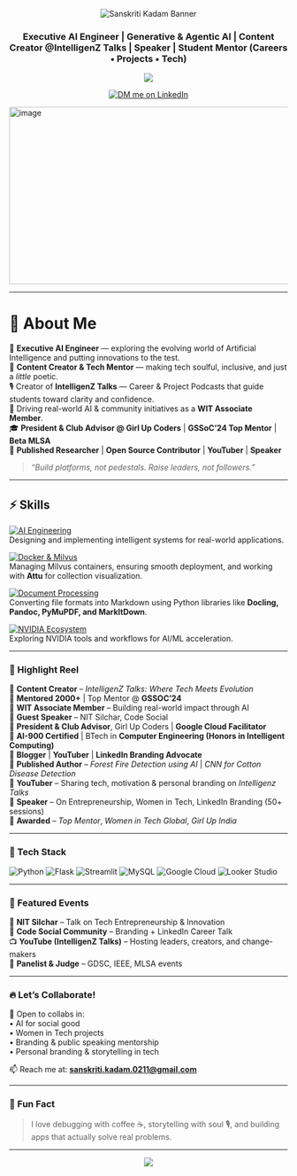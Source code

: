 <p align="center">
  <img src="https://share.creavite.co/6831d70bf271097f92af481e.gif" alt="Sanskriti Kadam Banner"/>
</p>

<h3 align="center">Executive AI Engineer | Generative & Agentic AI | Content Creator @IntelligenZ Talks | Speaker | Student Mentor (Careers • Projects • Tech)</h3>

<p align="center">
  <img src="https://readme-typing-svg.herokuapp.com/?lines=Let%E2%80%99s+build+something+that+matters;Teach.+Learn.+Evolve.+Rise+Like+A+Phoenix&center=true&width=500&height=45&color=FF0000">
</p>

<p align="center">
  <a href="https://www.linkedin.com/in/sanskritikadam" target="_blank">
    <img src="https://img.shields.io/badge/Want%20me%20as%20a%20Speaker%20or%20Mentor%3F-DM%20me%20on%20LinkedIn-blue?style=for-the-badge&logo=linkedin" alt="DM me on LinkedIn"/>
  </a>
</p>

<img width="1280" height="320" alt="image" src="https://github.com/user-attachments/assets/9968f4e8-8da7-41f2-af84-281b06000d7a" />

---

# 👑 About Me  

💼 **Executive AI Engineer** — exploring the evolving world of Artificial Intelligence and putting innovations to the test.  
🚀 **Content Creator & Tech Mentor** — making tech soulful, inclusive, and just a *little* poetic.  
🎙️ Creator of **IntelligenZ Talks** — Career & Project Podcasts that guide students toward clarity and confidence.  
🌱 Driving real-world AI & community initiatives as a **WIT Associate Member**.  
🎓 **President & Club Advisor @ Girl Up Coders** | **GSSoC’24 Top Mentor** | **Beta MLSA**  
🧠 **Published Researcher** | **Open Source Contributor** | **YouTuber** | **Speaker**  

> _“Build platforms, not pedestals. Raise leaders, not followers.”_

---

## ⚡ Skills  

[![AI Engineering](https://img.shields.io/badge/AI%20Engineering-000000?style=for-the-badge&logo=OpenAI&logoColor=white)](https://en.wikipedia.org/wiki/Artificial_intelligence)  
Designing and implementing intelligent systems for real-world applications.  

[![Docker & Milvus](https://img.shields.io/badge/Docker%20%26%20Milvus-2496ED?style=for-the-badge&logo=docker&logoColor=white)](https://milvus.io/)  
Managing Milvus containers, ensuring smooth deployment, and working with **Attu** for collection visualization.  

[![Document Processing](https://img.shields.io/badge/Document%20Processing-FF5722?style=for-the-badge&logo=adobeacrobatreader&logoColor=white)](https://pymupdf.readthedocs.io/en/latest/)  
Converting file formats into Markdown using Python libraries like **Docling, Pandoc, PyMuPDF, and MarkItDown**.  

[![NVIDIA Ecosystem](https://img.shields.io/badge/NVIDIA%20Ecosystem-76B900?style=for-the-badge&logo=nvidia&logoColor=white)](https://developer.nvidia.com/)  
Exploring NVIDIA tools and workflows for AI/ML acceleration.  

---

### 🌟 Highlight Reel

📌 **Content Creator** – *IntelligenZ Talks: Where Tech Meets Evolution*  
📌 **Mentored 2000+** | Top Mentor @ **GSSOC’24**  
📌 **WIT Associate Member** – Building real-world impact through AI  
📌 **Guest Speaker** – NIT Silchar, Code Social  
📌 **President & Club Advisor**, Girl Up Coders | **Google Cloud Facilitator**  
📌 **AI-900 Certified** | BTech in **Computer Engineering (Honors in Intelligent Computing)**  
📌 **Blogger** | **YouTuber** | **LinkedIn Branding Advocate**  
📌 **Published Author** – *Forest Fire Detection using AI* | *CNN for Cotton Disease Detection*  
📌 **YouTuber** – Sharing tech, motivation & personal branding on *Intelligenz Talks*  
📌 **Speaker** – On Entrepreneurship, Women in Tech, LinkedIn Branding (50+ sessions)  
📌 **Awarded** – *Top Mentor*, *Women in Tech Global*, *Girl Up India*  

---

### 🧰 Tech Stack  

![Python](https://img.shields.io/badge/Python-3776AB?style=for-the-badge&logo=python&logoColor=white)
![Flask](https://img.shields.io/badge/Flask-black?style=for-the-badge&logo=flask&logoColor=white)
![Streamlit](https://img.shields.io/badge/Streamlit-FF4B4B?style=for-the-badge&logo=streamlit&logoColor=white)
![MySQL](https://img.shields.io/badge/MySQL-4479A1?style=for-the-badge&logo=mysql&logoColor=white)
![Google Cloud](https://img.shields.io/badge/Google%20Cloud-4285F4?style=for-the-badge&logo=googlecloud&logoColor=white)
![Looker Studio](https://img.shields.io/badge/Looker%20Studio-3B6EBF?style=for-the-badge&logo=googleanalytics&logoColor=white)

---

### 📢 Featured Events  

🎤 **NIT Silchar** – Talk on Tech Entrepreneurship & Innovation  
🎤 **Code Social Community** – Branding + LinkedIn Career Talk  
📺 **YouTube (IntelligenZ Talks)** – Hosting leaders, creators, and change-makers  
🎤 **Panelist & Judge** – GDSC, IEEE, MLSA events  

---

### 🔥 Let’s Collaborate!  

🤝 Open to collabs in:  
• AI for social good  
• Women in Tech projects  
• Branding & public speaking mentorship  
• Personal branding & storytelling in tech  

📫 Reach me at: **sanskriti.kadam.0211@gmail.com**  

---

### 🌈 Fun Fact  

> I love debugging with coffee ☕, storytelling with soul 🎙️, and building apps that actually solve real problems.  

---

<p align="center">
  <img src="https://readme-typing-svg.herokuapp.com/?lines=Teach.+Learn.+Evolve.;Join+the+Legacy+with+SK&center=true&width=500&height=45&color=FF0000">
</p>
